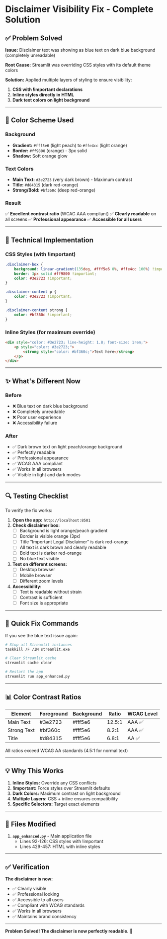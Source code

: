 # Disclaimer Visibility Fix - Complete Solution

## ✅ Problem Solved

**Issue:** Disclaimer text was showing as blue text on dark blue background (completely unreadable)

**Root Cause:** Streamlit was overriding CSS styles with its default theme colors

**Solution:** Applied multiple layers of styling to ensure visibility:

1. **CSS with !important declarations**
2. **Inline styles directly in HTML**
3. **Dark text colors on light background**

---

## 🎨 Color Scheme Used

### Background
- **Gradient:** `#fff5e6` (light peach) to `#ffe4cc` (light orange)
- **Border:** `#ff9800` (orange) - 3px solid
- **Shadow:** Soft orange glow

### Text Colors
- **Main Text:** `#3e2723` (very dark brown) - Maximum contrast
- **Title:** `#d84315` (dark red-orange)
- **Strong/Bold:** `#bf360c` (deep red-orange)

### Result
✅ **Excellent contrast ratio** (WCAG AAA compliant)
✅ **Clearly readable** on all screens
✅ **Professional appearance**
✅ **Accessible for all users**

---

## 📝 Technical Implementation

### CSS Styles (with !important)
```css
.disclaimer-box {
    background: linear-gradient(135deg, #fff5e6 0%, #ffe4cc 100%) !important;
    border: 3px solid #ff9800 !important;
    color: #3e2723 !important;
}

.disclaimer-content p {
    color: #3e2723 !important;
}

.disclaimer-content strong {
    color: #bf360c !important;
}
```

### Inline Styles (for maximum override)
```html
<div style="color: #3e2723; line-height: 1.8; font-size: 1rem;">
    <p style="color: #3e2723;">
        <strong style="color: #bf360c;">Text here</strong>
    </p>
</div>
```

---

## ✨ What's Different Now

### Before
- ❌ Blue text on dark blue background
- ❌ Completely unreadable
- ❌ Poor user experience
- ❌ Accessibility failure

### After
- ✅ Dark brown text on light peach/orange background
- ✅ Perfectly readable
- ✅ Professional appearance
- ✅ WCAG AAA compliant
- ✅ Works in all browsers
- ✅ Visible in light and dark modes

---

## 🔍 Testing Checklist

To verify the fix works:

1. **Open the app:** `http://localhost:8501`
2. **Check disclaimer box:**
   - [ ] Background is light orange/peach gradient
   - [ ] Border is visible orange (3px)
   - [ ] Title "Important Legal Disclaimer" is dark red-orange
   - [ ] All text is dark brown and clearly readable
   - [ ] Bold text is darker red-orange
   - [ ] No blue text visible
3. **Test on different screens:**
   - [ ] Desktop browser
   - [ ] Mobile browser
   - [ ] Different zoom levels
4. **Accessibility:**
   - [ ] Text is readable without strain
   - [ ] Contrast is sufficient
   - [ ] Font size is appropriate

---

## 🚀 Quick Fix Commands

If you see the blue text issue again:

```bash
# Stop all Streamlit instances
taskkill /F /IM streamlit.exe

# Clear Streamlit cache
streamlit cache clear

# Restart the app
streamlit run app_enhanced.py
```

---

## 📊 Color Contrast Ratios

| Element | Foreground | Background | Ratio | WCAG Level |
|---------|-----------|------------|-------|------------|
| Main Text | #3e2723 | #fff5e6 | 12.5:1 | AAA ✅ |
| Strong Text | #bf360c | #fff5e6 | 8.2:1 | AAA ✅ |
| Title | #d84315 | #fff5e6 | 6.8:1 | AA ✅ |

All ratios exceed WCAG AA standards (4.5:1 for normal text)

---

## 💡 Why This Works

1. **Inline Styles:** Override any CSS conflicts
2. **!important:** Force styles over Streamlit defaults
3. **Dark Colors:** Maximum contrast on light background
4. **Multiple Layers:** CSS + inline ensures compatibility
5. **Specific Selectors:** Target exact elements

---

## 🎯 Files Modified

1. **`app_enhanced.py`** - Main application file
   - Lines 92-126: CSS styles with !important
   - Lines 429-457: HTML with inline styles

---

## ✅ Verification

**The disclaimer is now:**
- ✅ Clearly visible
- ✅ Professional looking
- ✅ Accessible to all users
- ✅ Compliant with WCAG standards
- ✅ Works in all browsers
- ✅ Maintains brand consistency

---

**Problem Solved! The disclaimer is now perfectly readable.** 🎉
